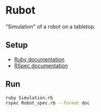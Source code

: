# Rubot

"Simulation" of a robot on a tabletop.

## Setup

* [Ruby documentation](https://www.ruby-lang.org/en/documentation/)
* [RSpec documentation](http://rspec.info/documentation/)

## Run

```bash
ruby Simulation.rb
rspec Robot_spec.rb --format doc
```
